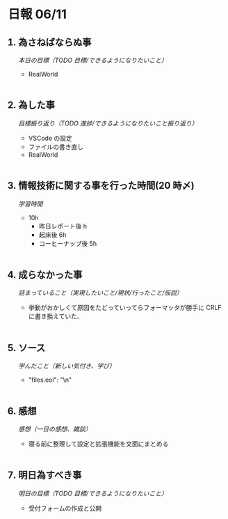 # 日報 06/11

<ol>

## <li>為さねばならぬ事</li>

_本日の目標（TODO 目標/できるようになりたいこと）_

- RealWorld

<br>

## <li>為した事</li>

_目標振り返り（TODO 進捗/できるようになりたいこと振り返り）_

- VSCode の設定
- ファイルの書き直し
- RealWorld

<br>

## <li>情報技術に関する事を行った時間(20 時〆)</li>

_学習時間_

- 10h
  - 昨日レポート後 h
  - 起床後 6h
  - コーヒーナップ後 5h

<br>

## <li>成らなかった事</li>

_詰まっていること（実現したいこと/現状/行ったこと/仮説）_

- 挙動がおかしくて原因をたどっていってらフォーマッタが勝手に CRLF に書き換えていた、

<br>

## <li>ソース</li>

_学んだこと（新しい気付き、学び）_

- "files.eol": "\n"

<br>

## <li>感想</li>

_感想（一日の感想、雑談）_

- 寝る前に整理して設定と拡張機能を文面にまとめる

<br>

## <li>明日為すべき事</li>

_明日の目標（TODO 目標/できるようになりたいこと）_

- 受付フォームの作成と公開

<!-- end -->

<br>

</ol>
